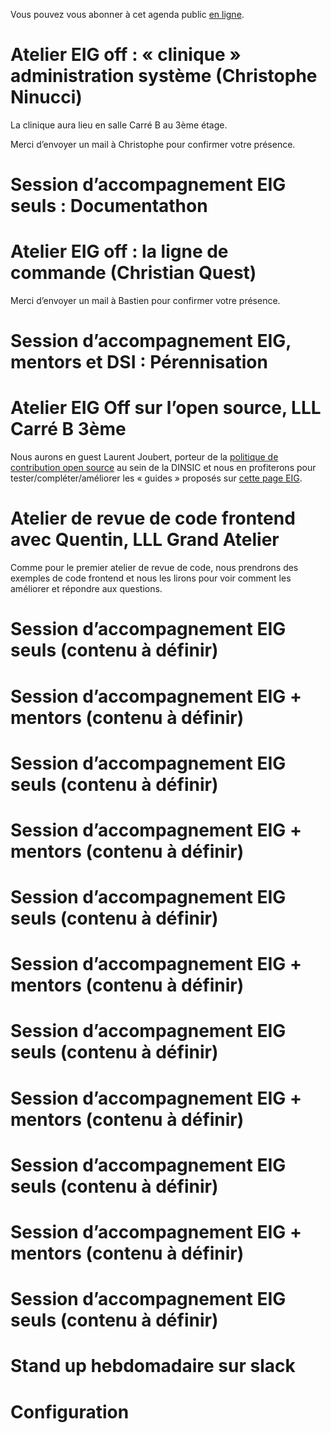 Vous pouvez vous abonner à cet agenda public [en ligne](https://cloud.eig-forever.org/index.php/apps/calendar/p/5S4DP594PDIVTARU/EIG2018).


# Atelier EIG off : « clinique » administration système (Christophe Ninucci)

La clinique aura lieu en salle Carré B au 3ème étage.

Merci d’envoyer un mail à Christophe pour confirmer votre présence.


# Session d’accompagnement EIG seuls : Documentathon


# Atelier EIG off : la ligne de commande (Christian Quest)

Merci d’envoyer un mail à Bastien pour confirmer votre présence.


# Session d’accompagnement EIG, mentors et DSI : Pérennisation


# Atelier EIG Off sur l’open source, LLL Carré B 3ème

Nous aurons en guest Laurent Joubert, porteur de la [politique de
contribution open source](https://github.com/disic/politique-de-contribution-open-source/) au sein de la DINSIC et nous en profiterons
pour tester/compléter/améliorer les « guides » proposés sur [cette page
EIG](https://github.com/entrepreneur-interet-general/eig-link/blob/master/ouverture.org).


# Atelier de revue de code frontend avec Quentin, LLL Grand Atelier

Comme pour le premier atelier de revue de code, nous prendrons des
exemples de code frontend et nous les lirons pour voir comment les
améliorer et répondre aux questions.


# Session d’accompagnement EIG seuls (contenu à définir)


# Session d’accompagnement EIG + mentors (contenu à définir)


# Session d’accompagnement EIG seuls (contenu à définir)


# Session d’accompagnement EIG + mentors (contenu à définir)


# Session d’accompagnement EIG seuls (contenu à définir)


# Session d’accompagnement EIG + mentors (contenu à définir)


# Session d’accompagnement EIG seuls (contenu à définir)


# Session d’accompagnement EIG + mentors (contenu à définir)


# Session d’accompagnement EIG seuls (contenu à définir)


# Session d’accompagnement EIG + mentors (contenu à définir)


# Session d’accompagnement EIG seuls (contenu à définir)


# Stand up hebdomadaire sur slack


# Configuration

